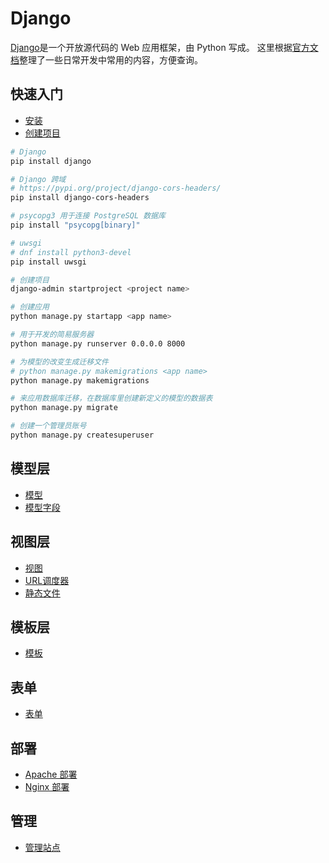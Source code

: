 # Django

[Django](https://www.djangoproject.com/)是一个开放源代码的 Web 应用框架，由 Python 写成。
这里根据[官方文档](https://docs.djangoproject.com/zh-hans/4.2/)整理了一些日常开发中常用的内容，方便查询。

## 快速入门

- [安装](quick/install.md)
- [创建项目](quick/creating.md)

```sh
# Django
pip install django

# Django 跨域
# https://pypi.org/project/django-cors-headers/
pip install django-cors-headers

# psycopg3 用于连接 PostgreSQL 数据库
pip install "psycopg[binary]"

# uwsgi
# dnf install python3-devel
pip install uwsgi

# 创建项目
django-admin startproject <project name>

# 创建应用
python manage.py startapp <app name>

# 用于开发的简易服务器
python manage.py runserver 0.0.0.0 8000

# 为模型的改变生成迁移文件
# python manage.py makemigrations <app name>
python manage.py makemigrations

# 来应用数据库迁移，在数据库里创建新定义的模型的数据表
python manage.py migrate

# 创建一个管理员账号
python manage.py createsuperuser
```

## 模型层

- [模型](model/models.md)
- [模型字段](model/model-field-types.md)

## 视图层

- [视图](view/view.md)
- [URL调度器](view/urls.md)
- [静态文件](view/staticfiles.md)

## 模板层

- [模板](template/template.md)

## 表单

- [表单](form/forms.md)

## 部署

- [Apache 部署](deployment/mod_wsgi.md)
- [Nginx 部署](deployment/uwsgi.md)

## 管理

- [管理站点](admin/admin.md)